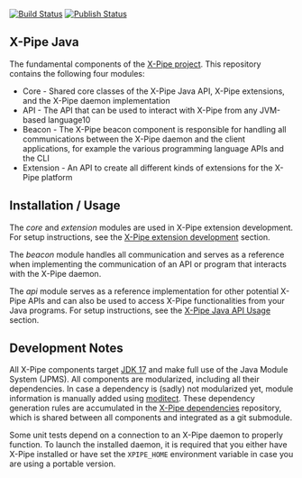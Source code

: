 [![Build Status](https://github.com/xpipe-io/xpipe_java/actions/workflows/build.yml/badge.svg)](https://github.com/xpipe-io/xpipe_java/actions/workflows/build.yml)
[![Publish Status](https://github.com/xpipe-io/xpipe_java/actions/workflows/publish.yml/badge.svg)](https://github.com/xpipe-io/xpipe_java/actions/workflows/publish.yml)

## X-Pipe Java

The fundamental components of the [X-Pipe project](https://xpipe.io).
This repository contains the following four modules:

- Core - Shared core classes of the X-Pipe Java API, X-Pipe extensions, and the X-Pipe daemon implementation
- API - The API that can be used to interact with X-Pipe from any JVM-based language10
- Beacon - The X-Pipe beacon component is responsible for handling all communications between the X-Pipe daemon
  and the client applications, for example the various programming language APIs and the CLI
- Extension - An API to create all different kinds of extensions for the X-Pipe platform

## Installation / Usage

The *core* and *extension* modules are used in X-Pipe extension development.
For setup instructions, see the [X-Pipe extension development](https://xpipe-io.readthedocs.io/en/latest/dev/extensions/index.html) section.

The *beacon* module handles all communication and serves as a
reference when implementing the communication of an API or program that interacts with the X-Pipe daemon.

The *api* module serves as a reference implementation for other potential X-Pipe APIs
and can also be used to access X-Pipe functionalities from your Java programs.
For setup instructions, see the [X-Pipe Java API Usage](https://xpipe-io.readthedocs.io/en/latest/dev/api/java/index.html) section.

## Development Notes

All X-Pipe components target [JDK 17](https://openjdk.java.net/projects/jdk/17/) and make full use of the Java Module System (JPMS).
All components are modularized, including all their dependencies.
In case a dependency is (sadly) not modularized yet, module information is manually added using [moditect](https://github.com/moditect/moditect-gradle-plugin).
These dependency generation rules are accumulated in the [X-Pipe dependencies](https://github.com/xpipe-io/xpipe_java_deps)
repository, which is shared between all components and integrated as a git submodule.

Some unit tests depend on a connection to an X-Pipe daemon to properly function.
To launch the installed daemon, it is required that you either have X-Pipe
installed or have set the `XPIPE_HOME` environment variable in case you are using a portable version.
